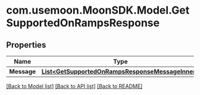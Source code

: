 # com.usemoon.MoonSDK.Model.GetSupportedOnRampsResponse

## Properties

Name | Type | Description | Notes
------------ | ------------- | ------------- | -------------
**Message** | [**List&lt;GetSupportedOnRampsResponseMessageInner&gt;**](GetSupportedOnRampsResponseMessageInner.md) |  | 

[[Back to Model list]](../README.md#documentation-for-models) [[Back to API list]](../README.md#documentation-for-api-endpoints) [[Back to README]](../README.md)

